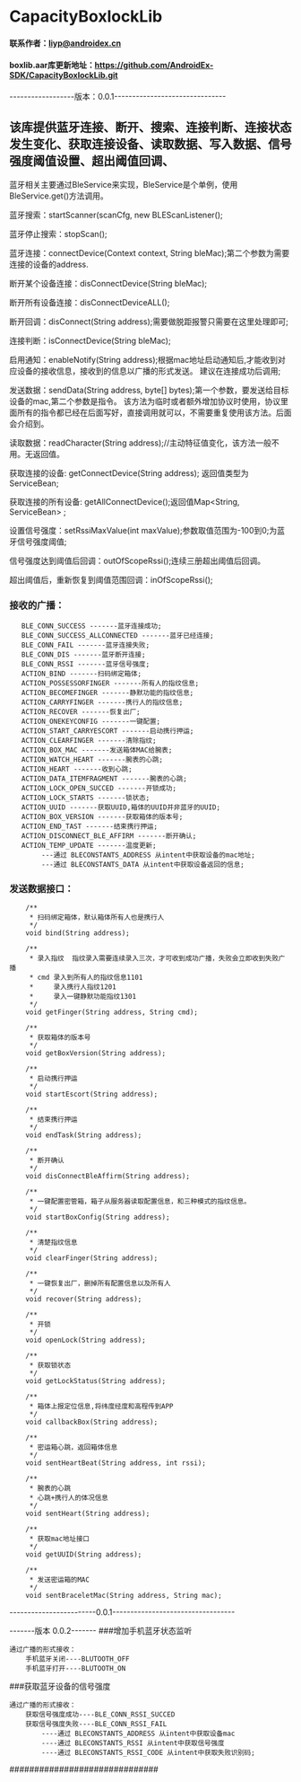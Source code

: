 # CapacityBoxlockLib

#### 联系作者：liyp@androidex.cn
#### boxlib.aar库更新地址：https://github.com/AndroidEx-SDK/CapacityBoxlockLib.git

------------------版本：0.0.1-------------------------------

## 该库提供蓝牙连接、断开、搜索、连接判断、连接状态发生变化、获取连接设备、读取数据、写入数据、信号强度阈值设置、超出阈值回调、

蓝牙相关主要通过BleService来实现，BleService是个单例，使用BleService.get()方法调用。

蓝牙搜索：startScanner(scanCfg, new BLEScanListener();

蓝牙停止搜索：stopScan();

蓝牙连接：connectDevice(Context context, String bleMac);第二个参数为需要连接的设备的address.

断开某个设备连接：disConnectDevice(String bleMac);

断开所有设备连接：disConnectDeviceALL();

断开回调：disConnect(String address);需要做脱距报警只需要在这里处理即可;

连接判断：isConnectDevice(String bleMac);

启用通知：enableNotify(String address);根据mac地址启动通知后,才能收到对应设备的接收信息，接收到的信息以广播的形式发送。
        建议在连接成功后调用;

发送数据：sendData(String address, byte[] bytes);第一个参数，要发送给目标设备的mac,第二个参数是指令。
        该方法为临时或者额外增加协议时使用，协议里面所有的指令都已经在后面写好，直接调用就可以，不需要重复使用该方法。后面会介绍到。

读取数据：readCharacter(String address);//主动特征值变化，该方法一般不用。无返回值。

获取连接的设备: getConnectDevice(String address); 返回值类型为ServiceBean;

获取连接的所有设备: getAllConnectDevice();返回值Map<String, ServiceBean> ;

设置信号强度：setRssiMaxValue(int maxValue);参数取值范围为-100到0;为蓝牙信号强度阈值;

信号强度达到阈值后回调：outOfScopeRssi();连续三册超出阈值后回调。

超出阈值后，重新恢复到阈值范围回调：inOfScopeRssi();

### 接收的广播：

       BLE_CONN_SUCCESS -------蓝牙连接成功;
       BLE_CONN_SUCCESS_ALLCONNECTED -------蓝牙已经连接;
       BLE_CONN_FAIL -------蓝牙连接失败;
       BLE_CONN_DIS -------蓝牙断开连接;
       BLE_CONN_RSSI -------蓝牙信号强度;
       ACTION_BIND -------扫码绑定箱体;
       ACTION_POSSESSORFINGER -------所有人的指纹信息;
       ACTION_BECOMEFINGER -------静默功能的指纹信息;
       ACTION_CARRYFINGER -------携行人的指纹信息;
       ACTION_RECOVER -------恢复出厂;
       ACTION_ONEKEYCONFIG -------一键配置;
       ACTION_START_CARRYESCORT -------启动携行押运;
       ACTION_CLEARFINGER -------清除指纹;
       ACTION_BOX_MAC -------发送箱体MAC给腕表;
       ACTION_WATCH_HEART -------腕表的心跳;
       ACTION_HEART -------收到心跳;
       ACTION_DATA_ITEMFRAGMENT -------腕表的心跳;
       ACTION_LOCK_OPEN_SUCCED -------开锁成功;
       ACTION_LOCK_STARTS -------锁状态;
       ACTION_UUID -------获取UUID,箱体的UUID并非蓝牙的UUID;
       ACTION_BOX_VERSION -------获取箱体的版本号;
       ACTION_END_TAST -------结束携行押运;
       ACTION_DISCONNECT_BLE_AFFIRM -------断开确认;
       ACTION_TEMP_UPDATE -------温度更新;
            ---通过 BLECONSTANTS_ADDRESS 从intent中获取设备的mac地址;
            ---通过 BLECONSTANTS_DATA 从intent中获取设备返回的信息;

### 发送数据接口：

        /**
         * 扫码绑定箱体，默认箱体所有人也是携行人
         */
        void bind(String address);

        /**
         * 录入指纹  指纹录入需要连续录入三次，才可收到成功广播，失败会立即收到失败广播
         * cmd 录入到所有人的指纹信息1101
         *     录入携行人指纹1201
         *     录入一键静默功能指纹1301
         */
        void getFinger(String address, String cmd);

        /**
         * 获取箱体的版本号
         */
        void getBoxVersion(String address);

        /**
         * 启动携行押运
         */
        void startEscort(String address);

        /**
         * 结束携行押运
         */
        void endTask(String address);

        /**
         * 断开确认
         */
        void disConnectBleAffirm(String address);

        /**
         * 一键配置密管箱，箱子从服务器读取配置信息，和三种模式的指纹信息。
         */
        void startBoxConfig(String address);

        /**
         * 清楚指纹信息
         */
        void clearFinger(String address);

        /**
         * 一键恢复出厂，删掉所有配置信息以及所有人
         */
        void recover(String address);

        /**
         * 开锁
         */
        void openLock(String address);

        /**
         * 获取锁状态
         */
        void getLockStatus(String address);

        /**
         * 箱体上报定位信息,将纬度经度和高程传到APP
         */
        void callbackBox(String address);

        /**
         * 密运箱心跳，返回箱体信息
         */
        void sentHeartBeat(String address, int rssi);

        /**
         * 腕表的心跳
         * 心跳+携行人的体况信息
         */
        void sentHeart(String address);

        /**
         * 获取mac地址接口
         */
        void getUUID(String address);

        /**
         * 发送密运箱的MAC
         */
        void sentBraceletMac(String address, String mac);
------------------------0.0.1----------------------------------

-------版本 0.0.2-------
###增加手机蓝牙状态监听

    通过广播的形式接收：
        手机蓝牙关闭----BLUTOOTH_OFF
        手机蓝牙打开----BLUTOOTH_ON

###获取蓝牙设备的信号强度

    通过广播的形式接收：
        获取信号强度成功----BLE_CONN_RSSI_SUCCED
        获取信号强度失败----BLE_CONN_RSSI_FAIL
            ----通过 BLECONSTANTS_ADDRESS 从intent中获取设备mac
            ----通过 BLECONSTANTS_RSSI 从intent中获取信号强度
            ----通过 BLECONSTANTS_RSSI_CODE 从intent中获取失败识别码;

##############################










